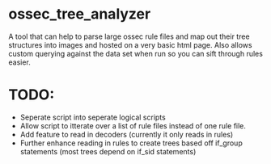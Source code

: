 # ossec_tree_analyzer
A tool that can help to parse large ossec rule files and map out their tree structures into images and hosted on a very basic html page. Also allows custom querying against the data set when run so you can sift through rules easier.

# TODO:
* Seperate script into seperate logical scripts
* Allow script to itterate over a list of rule files instead of one rule file.
* Add feature to read in decoders (currently it only reads in rules)
* Further enhance reading in rules to create trees based off if_group statements (most trees depend on if_sid statements)
